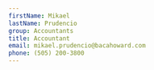 ```yaml
---
firstName: Mikael
lastName: Prudencio
group: Accountants
title: Accountant
email: mikael.prudencio@bacahoward.com
phone: (505) 200-3800
---
```

